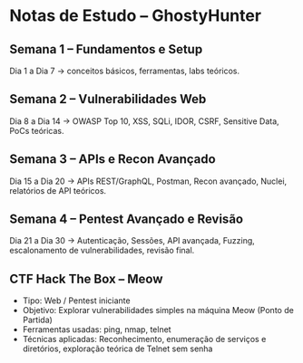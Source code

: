 # Notas de Estudo – GhostyHunter

## Semana 1 – Fundamentos e Setup
Dia 1 a Dia 7 → conceitos básicos, ferramentas, labs teóricos.

## Semana 2 – Vulnerabilidades Web
Dia 8 a Dia 14 → OWASP Top 10, XSS, SQLi, IDOR, CSRF, Sensitive Data, PoCs teóricas.

## Semana 3 – APIs e Recon Avançado
Dia 15 a Dia 20 → APIs REST/GraphQL, Postman, Recon avançado, Nuclei, relatórios de API teóricos.

## Semana 4 – Pentest Avançado e Revisão
Dia 21 a Dia 30 → Autenticação, Sessões, API avançada, Fuzzing, escalonamento de vulnerabilidades, revisão final.

## CTF Hack The Box – Meow
- Tipo: Web / Pentest iniciante
- Objetivo: Explorar vulnerabilidades simples na máquina Meow (Ponto de Partida)
- Ferramentas usadas: ping, nmap, telnet
- Técnicas aplicadas: Reconhecimento, enumeração de serviços e diretórios, exploração teórica de Telnet sem senha
